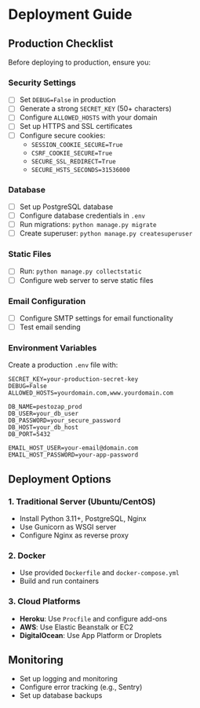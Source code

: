 # Deployment Guide

## Production Checklist

Before deploying to production, ensure you:

### Security Settings
- [ ] Set `DEBUG=False` in production
- [ ] Generate a strong `SECRET_KEY` (50+ characters)
- [ ] Configure `ALLOWED_HOSTS` with your domain
- [ ] Set up HTTPS and SSL certificates
- [ ] Configure secure cookies:
  - `SESSION_COOKIE_SECURE=True`
  - `CSRF_COOKIE_SECURE=True`
  - `SECURE_SSL_REDIRECT=True`
  - `SECURE_HSTS_SECONDS=31536000`

### Database
- [ ] Set up PostgreSQL database
- [ ] Configure database credentials in `.env`
- [ ] Run migrations: `python manage.py migrate`
- [ ] Create superuser: `python manage.py createsuperuser`

### Static Files
- [ ] Run: `python manage.py collectstatic`
- [ ] Configure web server to serve static files

### Email Configuration
- [ ] Configure SMTP settings for email functionality
- [ ] Test email sending

### Environment Variables
Create a production `.env` file with:
```env
SECRET_KEY=your-production-secret-key
DEBUG=False
ALLOWED_HOSTS=yourdomain.com,www.yourdomain.com

DB_NAME=pestozap_prod
DB_USER=your_db_user
DB_PASSWORD=your_secure_password
DB_HOST=your_db_host
DB_PORT=5432

EMAIL_HOST_USER=your-email@domain.com
EMAIL_HOST_PASSWORD=your-app-password
```

## Deployment Options

### 1. Traditional Server (Ubuntu/CentOS)
- Install Python 3.11+, PostgreSQL, Nginx
- Use Gunicorn as WSGI server
- Configure Nginx as reverse proxy

### 2. Docker
- Use provided `Dockerfile` and `docker-compose.yml`
- Build and run containers

### 3. Cloud Platforms
- **Heroku**: Use `Procfile` and configure add-ons
- **AWS**: Use Elastic Beanstalk or EC2
- **DigitalOcean**: Use App Platform or Droplets

## Monitoring
- Set up logging and monitoring
- Configure error tracking (e.g., Sentry)
- Set up database backups